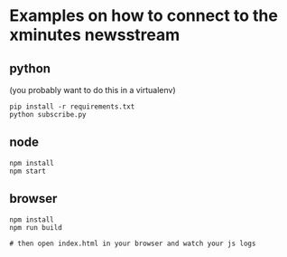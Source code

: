 # Examples on how to connect to the xminutes newsstream


## python

(you probably want to do this in a virtualenv)

    pip install -r requirements.txt
    python subscribe.py

## node

    npm install
    npm start

## browser

    npm install
    npm run build
    
    # then open index.html in your browser and watch your js logs

